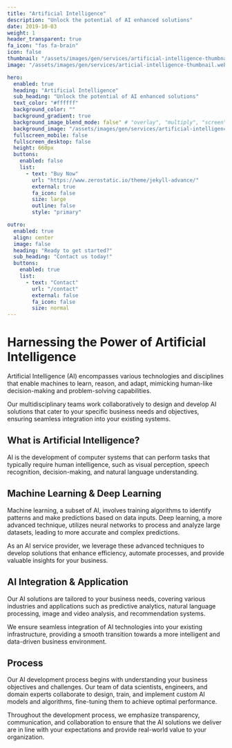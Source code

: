 ```yaml
---
title: "Artificial Intelligence"
description: "Unlock the potential of AI enhanced solutions"
date: 2019-10-03
weight: 1
header_transparent: true
fa_icon: "fas fa-brain"
icon: false
thumbnail: "/assets/images/gen/services/artificial-intelligence-thumbnail.webp"
image: "/assets/images/gen/services/articial-intelligence-thumbnail.webp"

hero:
  enabled: true
  heading: "Artificial Intelligence"
  sub_heading: "Unlock the potential of AI enhanced solutions"
  text_color: "#ffffff"
  background_color: ""
  background_gradient: true
  background_image_blend_mode: false" # "overlay", "multiply", "screen"
  background_image: "/assets/images/gen/services/artificial-intelligence-large.webp"
  fullscreen_mobile: false
  fullscreen_desktop: false
  height: 660px
  buttons:
    enabled: false
    list:
      - text: "Buy Now"
        url: "https://www.zerostatic.io/theme/jekyll-advance/"
        external: true
        fa_icon: false
        size: large
        outline: false
        style: "primary"

outro:
  enabled: true
  align: center
  image: false
  heading: "Ready to get started?"
  sub_heading: "Contact us today!"
  buttons:
    enabled: true
    list:
      - text: "Contact"
        url: "/contact"
        external: false
        fa_icon: false
        size: normal
---
```


# Harnessing the Power of Artificial Intelligence

Artificial Intelligence (AI) encompasses various technologies and disciplines that enable machines to learn, reason, and adapt, mimicking human-like decision-making and problem-solving capabilities.

Our multidisciplinary teams work collaboratively to design and develop AI solutions that cater to your specific business needs and objectives, ensuring seamless integration into your existing systems.

## What is Artificial Intelligence?

AI is the development of computer systems that can perform tasks that typically require human intelligence, such as visual perception, speech recognition, decision-making, and natural language understanding.

## Machine Learning & Deep Learning

Machine learning, a subset of AI, involves training algorithms to identify patterns and make predictions based on data inputs. Deep learning, a more advanced technique, utilizes neural networks to process and analyze large datasets, leading to more accurate and complex predictions.

As an AI service provider, we leverage these advanced techniques to develop solutions that enhance efficiency, automate processes, and provide valuable insights for your business.

## AI Integration & Application

Our AI solutions are tailored to your business needs, covering various industries and applications such as predictive analytics, natural language processing, image and video analysis, and recommendation systems.

We ensure seamless integration of AI technologies into your existing infrastructure, providing a smooth transition towards a more intelligent and data-driven business environment.

## Process

Our AI development process begins with understanding your business objectives and challenges. Our team of data scientists, engineers, and domain experts collaborate to design, train, and implement custom AI models and algorithms, fine-tuning them to achieve optimal performance.

Throughout the development process, we emphasize transparency, communication, and collaboration to ensure that the AI solutions we deliver are in line with your expectations and provide real-world value to your organization.
